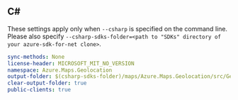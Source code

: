 ## C#

These settings apply only when `--csharp` is specified on the command line.
Please also specify `--csharp-sdks-folder=<path to "SDKs" directory of your azure-sdk-for-net clone>`.

```yaml $(csharp)
sync-methods: None
license-header: MICROSOFT_MIT_NO_VERSION
namespace: Azure.Maps.Geolocation
output-folder: $(csharp-sdks-folder)/maps/Azure.Maps.Geolocation/src/Generated
clear-output-folder: true
public-clients: true
```